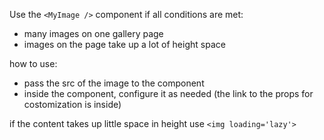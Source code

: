Use the `<MyImage />` component if all conditions are met:

-   many images on one gallery page
-   images on the page take up a lot of height space

how to use:

-   pass the src of the image to the component
-   inside the component, configure it as needed (the link to the props for costomization is inside)

if the content takes up little space in height use `<img loading='lazy'>`
